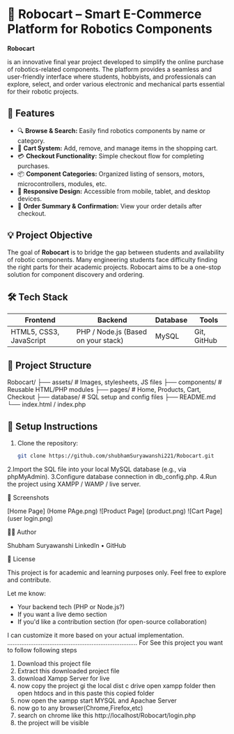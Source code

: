 # 🤖 Robocart – Smart E-Commerce Platform for Robotics Components

**Robocart**

is an innovative final year project developed to simplify the online purchase of robotics-related components. The platform provides a seamless and user-friendly interface where students, hobbyists, and professionals can explore, select, and order various electronic and mechanical parts essential for their robotic projects.

## 🚀 Features

- 🔍 **Browse & Search:** Easily find robotics components by name or category.
- 🛒 **Cart System:** Add, remove, and manage items in the shopping cart.
- 💳 **Checkout Functionality:** Simple checkout flow for completing purchases.
- 📦 **Component Categories:** Organized listing of sensors, motors, microcontrollers, modules, etc.
- 📱 **Responsive Design:** Accessible from mobile, tablet, and desktop devices.
- 🧾 **Order Summary & Confirmation:** View your order details after checkout.

## 💡 Project Objective

The goal of **Robocart** is to bridge the gap between students and availability of robotic components. Many engineering students face difficulty finding the right parts for their academic projects. Robocart aims to be a one-stop solution for component discovery and ordering.

## 🛠️ Tech Stack

| Frontend | Backend | Database | Tools |
|----------|---------|----------|-------|
| HTML5, CSS3, JavaScript | PHP / Node.js (Based on your stack) | MySQL | Git, GitHub |

## 📁 Project Structure
Robocart/
├── assets/ # Images, stylesheets, JS files
├── components/ # Reusable HTML/PHP modules
├── pages/ # Home, Products, Cart, Checkout
├── database/ # SQL setup and config files
├── README.md
└── index.html / index.php

## 🔧 Setup Instructions

1. Clone the repository:
   ```bash
   git clone https://github.com/shubhamSuryawanshi221/Robocart.git
2.Import the SQL file into your local MySQL database (e.g., via phpMyAdmin).
3.Configure database connection in db_config.php.
4.Run the project using XAMPP / WAMP / live server.

📸 Screenshots

[Home Page]
(Home PAge.png)
![Product Page]
(product.png)
![Cart Page]
(user login.png)

🧑‍💻 Author

Shubham Suryawanshi
LinkedIn • GitHub

📜 License

This project is for academic and learning purposes only.
Feel free to explore and contribute.

Let me know:

- Your backend tech (PHP or Node.js?)
- If you want a live demo section
- If you'd like a contribution section (for open-source collaboration)

I can customize it more based on your actual implementation.
..........................................................................
For See this project you want to follow following steps
1) Download this project file
2) Extract this downloaded project file
3) download Xampp Server for live
4) now copy the project gi the local dist c drive open xampp folder then open htdocs and in this paste this copied folder
5) now open the xampp start MYSQL and Apachae Server
6) now go to any browser(Chrome,Firefox,etc)
7) search on chrome like this http://localhost/Robocart/login.php
8) the project will be visible
   
